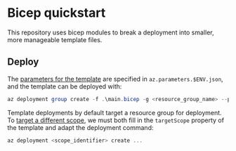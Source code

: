 # Bicep quickstart
This repository uses bicep modules to break a deployment into smaller, more manageable template files.

## Deploy
The [parameters for the template](https://docs.microsoft.com/en-gb/azure/azure-resource-manager/templates/template-tutorial-use-parameter-file?tabs=azure-powershell) are specified in `az.parameters.$ENV.json`, and the template can be deployed with:

```powershell
az deployment group create -f .\main.bicep -g <resource_group_name> --parameters .\az.parameters.test.json --mode Complete
```

Template deployments by default target a resource group for deployment. To [target a different scope](https://github.com/Azure/bicep/blob/main/docs/spec/resource-scopes.md), we must both fill in the `targetScope` property of the template and adapt the deployment command:

```powershell
az deployment <scope_identifier> create ...
```
